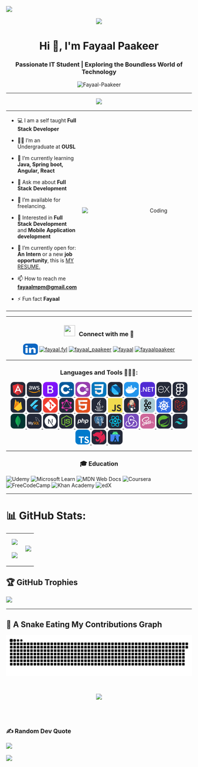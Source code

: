 <!--horizontal divider(gradiant)-->
<img src="https://user-images.githubusercontent.com/73097560/115834477-dbab4500-a447-11eb-908a-139a6edaec5c.gif">

<p align="center"  ><img src = "https://github.com/7oSkaaa/7oSkaaa/blob/main/Images/about_me.gif?raw=true" width = 150px></p>

<h1 align="center">Hi 👋, I'm Fayaal Paakeer</h1>
<h3 align="center">Passionate IT Student | Exploring the Boundless World of Technology</h3>
<p align="center"> <img src="https://komarev.com/ghpvc/?username=Fayaal-Paakeer&label=Profile%20views&color=6f0914&style=flat" alt="Fayaal-Paakeer" /> </p>

---

<p align="center">
	<a href="https://github.com/Bouaskaoun">
		<img src="https://readme-typing-svg.herokuapp.com?lines=Software+Engineering+Student;Full+Stack+Developer;Freelancer;Tech%20Enthusiastic;Always%20learning%20new%20things&center=true&width=380&height=45">
	</a>
</p>


<!--About me-->

<table align="center">
<tr border="none">
<td width="60%" align="left">

- 💻 I am a self taught **Full Stack Developer**
  
- 🧑‍🎓 I’m an Undergraduate at **OUSL**

- 🌱 I’m currently learning **Java, Spring boot, Angular, React**

- 💬 Ask me about **Full Stack Development**

- 🤝 I’m available for freelancing.

- 🚩 Interested in **Full Stack Development** and **Mobile Application development**

- 🤔 I’m currently open for: <b>An Intern</b> or a new <b>job opportunity</b>, this is <a href="">MY RESUME.</a>

- 📫 How to reach me **fayaalmpm@gmail.com**

- ⚡ Fun fact **Fayaal**  
  
  
</td>

<td width="60%" align="center">
  
<a target="_blank" align="center">
  <img align="right" alt="Coding" width="400" src="https://cdn.dribbble.com/users/730703/screenshots/6581243/avento.gif">
</a>

</td>
  
</tr>
</table>


---

<!--contact Me-->
<h3 align="center" > <img src="https://media.giphy.com/media/iY8CRBdQXODJSCERIr/giphy.gif" width="30" height="30" style="margin-right: 10px;">Connect with me 🤝 </h3>
<p align="center">
<a href="https://linkedin.com/in/fayaal-paakeer/" target="blank"><img align="center" src="https://github.com/tandpfun/skill-icons/blob/main/icons/LinkedIn.svg" alt="fayaal-paakeer/" height="30" width="40" /></a>
<a href="https://fb.com/fayaal.fyl" target="blank"><img align="center" src="https://raw.githubusercontent.com/rahuldkjain/github-profile-readme-generator/master/src/images/icons/Social/facebook.svg" alt="fayaal.fyl" height="30" width="40" /></a>
<a href="https://instagram.com/fayaal_paakeer" target="blank"><img align="center" src="https://raw.githubusercontent.com/rahuldkjain/github-profile-readme-generator/master/src/images/icons/Social/instagram.svg" alt="fayaal_paakeer" height="30" width="40" /></a>
<a href="https://dribbble.com/fayaal" target="blank"><img align="center" src="https://raw.githubusercontent.com/rahuldkjain/github-profile-readme-generator/master/src/images/icons/Social/dribbble.svg" alt="fayaal" height="30" width="40" /></a>
<a href="https://www.behance.net/fayaalpaakeer" target="blank"><img align="center" src="https://raw.githubusercontent.com/rahuldkjain/github-profile-readme-generator/master/src/images/icons/Social/behance.svg" alt="fayaalpaakeer" height="30" width="40" /></a>
</p>

---

<!--Language Tools -->
<h3 align="center"> Languages and Tools 👨🏻‍💻: </h3>
<p align="center"> <a href="https://angular.io" target="_blank" rel="noreferrer"> <img src="https://github.com/tandpfun/skill-icons/blob/main/icons/Angular-Dark.svg" alt="angular" width="40" height="40"/> </a> <a href="https://aws.amazon.com" target="_blank" rel="noreferrer"> <img src="https://github.com/tandpfun/skill-icons/blob/main/icons/AWS-Dark.svg" alt="aws" width="40" height="40"/> </a> <a href="https://getbootstrap.com" target="_blank" rel="noreferrer"> <img src="https://github.com/tandpfun/skill-icons/blob/main/icons/Bootstrap.svg" alt="bootstrap" width="40" height="40"/> </a> <a href="https://www.w3schools.com/cpp/" target="_blank" rel="noreferrer"> <img src="https://github.com/tandpfun/skill-icons/blob/main/icons/CPP.svg" alt="cplusplus" width="40" height="40"/> </a> <a href="https://www.w3schools.com/cs/" target="_blank" rel="noreferrer"> <img src="https://github.com/tandpfun/skill-icons/blob/main/icons/CS.svg" alt="csharp" width="40" height="40"/> </a> <a href="https://www.w3schools.com/css/" target="_blank" rel="noreferrer"> <img src="https://github.com/tandpfun/skill-icons/blob/main/icons/CSS.svg" alt="css3" width="40" height="40"/> </a> <a href="https://dart.dev" target="_blank" rel="noreferrer"> <img src="https://github.com/tandpfun/skill-icons/blob/main/icons/Dart-Dark.svg" alt="dart" width="40" height="40"/> </a> <a href="https://www.docker.com/" target="_blank" rel="noreferrer"> <img src="https://github.com/tandpfun/skill-icons/blob/main/icons/Docker.svg" alt="docker" width="40" height="40"/> </a> <a href="https://dotnet.microsoft.com/" target="_blank" rel="noreferrer"> <img src="https://github.com/tandpfun/skill-icons/blob/main/icons/DotNet.svg" alt="dotnet" width="40" height="40"/> </a> <a href="https://expressjs.com" target="_blank" rel="noreferrer"> <img src="https://github.com/tandpfun/skill-icons/blob/main/icons/ExpressJS-Dark.svg" alt="express" width="40" height="40"/> </a> <a href="https://www.figma.com/" target="_blank" rel="noreferrer"> <img src="https://github.com/tandpfun/skill-icons/blob/main/icons/Figma-Dark.svg" width="40" height="40"/> </a> <a href="https://firebase.google.com/" target="_blank" rel="noreferrer"> <img src="https://github.com/tandpfun/skill-icons/blob/main/icons/Firebase-Dark.svg" alt="firebase" width="40" height="40"/> </a> <a href="https://flutter.dev" target="_blank" rel="noreferrer"> <img src="https://github.com/tandpfun/skill-icons/blob/main/icons/Flutter-Dark.svg" alt="flutter" width="40" height="40"/> </a> <a href="https://git-scm.com/" target="_blank" rel="noreferrer"> <img src="https://github.com/tandpfun/skill-icons/blob/main/icons/Git.svg" alt="git" width="40" height="40"/> </a> <a href="https://graphql.org" target="_blank" rel="noreferrer"> <img src="https://github.com/tandpfun/skill-icons/blob/main/icons/GraphQL-Dark.svg" alt="graphql" width="40" height="40"/> </a> <a href="https://www.w3.org/html/" target="_blank" rel="noreferrer"> <img src="https://github.com/tandpfun/skill-icons/blob/main/icons/HTML.svg" alt="html5" width="40" height="40"/> </a> <a href="https://www.java.com" target="_blank" rel="noreferrer"> <img src="https://github.com/tandpfun/skill-icons/blob/main/icons/Java-Dark.svg" alt="java" width="40" height="40"/> </a> <a href="https://github.com/tandpfun/skill-icons/blob/main/icons/JavaScript.svg" target="_blank" rel="noreferrer"> <img src="https://raw.githubusercontent.com/devicons/devicon/master/icons/javascript/javascript-original.svg" alt="javascript" width="40" height="40"/> </a> <a href="https://www.jenkins.io" target="_blank" rel="noreferrer"> <img src="https://github.com/tandpfun/skill-icons/blob/main/icons/Jenkins-Dark.svg" alt="jenkins" width="40" height="40"/> </a> <a href="https://kafka.apache.org/" target="_blank" rel="noreferrer"> <img src="https://github.com/tandpfun/skill-icons/blob/main/icons/Kafka.svg" alt="kafka" width="40" height="40"/> </a> <a href="https://kubernetes.io" target="_blank" rel="noreferrer"> <img src="https://github.com/tandpfun/skill-icons/blob/main/icons/Kubernetes.svg" alt="kubernetes" width="40" height="40"/> </a> <a href="https://laravel.com/" target="_blank" rel="noreferrer"> <img src="https://github.com/tandpfun/skill-icons/blob/main/icons/Laravel-Dark.svg" alt="laravel" width="40" height="40"/> </a> <a href="https://www.mongodb.com/" target="_blank" rel="noreferrer"> <img src="https://github.com/tandpfun/skill-icons/blob/main/icons/MongoDB.svg" alt="mongodb" width="40" height="40"/> </a> <a href="https://www.mysql.com/" target="_blank" rel="noreferrer"> <img src="https://github.com/tandpfun/skill-icons/blob/main/icons/MySQL-Dark.svg" alt="mysql" width="40" height="40"/> </a> <a href="https://nextjs.org/" target="_blank" rel="noreferrer"> <img src="https://github.com/tandpfun/skill-icons/blob/main/icons/NextJS-Dark.svg" alt="nextjs" width="40" height="40"/> </a> <a href="https://nodejs.org" target="_blank" rel="noreferrer"> <img src="https://github.com/tandpfun/skill-icons/blob/main/icons/NodeJS-Dark.svg" alt="nodejs" width="40" height="40"/> </a> <a href="https://www.php.net" target="_blank" rel="noreferrer"> <img src="https://github.com/tandpfun/skill-icons/blob/main/icons/PHP-Dark.svg" alt="php" width="40" height="40"/> </a> <a href="https://www.postgresql.org" target="_blank" rel="noreferrer"> <img src="https://github.com/tandpfun/skill-icons/blob/main/icons/PostgreSQL-Dark.svg" alt="postgresql" width="40" height="40"/> </a> <a href="https://reactjs.org/" target="_blank" rel="noreferrer"> <img src="https://github.com/tandpfun/skill-icons/blob/main/icons/React-Dark.svg" alt="react" width="40" height="40"/> </a> <a href="https://redux.js.org" target="_blank" rel="noreferrer"> <img src="https://github.com/tandpfun/skill-icons/blob/main/icons/Redux.svg" alt="redux" width="40" height="40"/> </a> <a href="https://sass-lang.com" target="_blank" rel="noreferrer"> <img src="https://github.com/tandpfun/skill-icons/blob/main/icons/Sass.svg" alt="sass" width="40" height="40"/> </a> <a href="https://spring.io/" target="_blank" rel="noreferrer"> <img src="https://github.com/tandpfun/skill-icons/blob/main/icons/Spring-Dark.svg" alt="spring" width="40" height="40"/> </a> <a href="https://tailwindcss.com/" target="_blank" rel="noreferrer"> <img src="https://github.com/tandpfun/skill-icons/blob/main/icons/TailwindCSS-Dark.svg" alt="tailwind" width="40" height="40"/> </a> <a href="https://www.typescriptlang.org/" target="_blank" rel="noreferrer"> <img src="https://github.com/tandpfun/skill-icons/blob/main/icons/TypeScript.svg" alt="typescript" width="40" height="40"/> <a href="https://nestjs.com/" target="_blank" rel="noreferrer"> <img src="https://github.com/tandpfun/skill-icons/blob/main/icons/NestJS-Dark.svg" alt="nestjs" width="40" height="40"/> </a> <a href="https://developer.android.com" target="_blank" rel="noreferrer"> <img src="https://github.com/tandpfun/skill-icons/blob/main/icons/AndroidStudio-Dark.svg" alt="android" width="40" height="40"/> </a> </a> </p>

---
<h3 align="center"> 🎓 Education </h3>
  
![Udemy](https://img.shields.io/badge/Udemy-A435F0?style=for-the-badge&logo=Udemy&logoColor=white)
![Microsoft Learn](https://img.shields.io/badge/Microsoft_Learn-258ffa?style=for-the-badge&logo=microsoft&logoColor=white)
![MDN Web Docs](https://img.shields.io/badge/MDN_Web_Docs-black?style=for-the-badge&logo=mdnwebdocs&logoColor=white)
![Coursera](https://img.shields.io/badge/Coursera-%230056D2.svg?style=for-the-badge&logo=Coursera&logoColor=white)
![FreeCodeCamp](https://img.shields.io/badge/Freecodecamp-%23123.svg?&style=for-the-badge&logo=freecodecamp&logoColor=green)
![Khan Academy](https://img.shields.io/badge/KhanAcademy-%2314BF96.svg?style=for-the-badge&logo=KhanAcademy&logoColor=white)
![edX](https://img.shields.io/badge/edX-%2302262B.svg?style=for-the-badge&logo=edX&logoColor=white)


---

<!--- stats -->
# 📊 GitHub Stats:

<table align="center">
<tr border="none">
<td width="60%" align="center">
  
  ![](https://github-readme-stats.vercel.app/api?username=Fayaal-Paakeer&theme=vue-dark&hide_border=false&include_all_commits=true&count_private=true) 
  <br></br>
 ![](https://github-readme-streak-stats.herokuapp.com/?user=Fayaal-Paakeer&theme=vue-dark&hide_border=false)
</td>

<td width="60%" align="center">
  
![](https://github-readme-stats.vercel.app/api/top-langs/?username=Fayaal-Paakeer&theme=vue-dark&hide_border=false&include_all_commits=true&count_private=true&layout=compact)
  </td>
  
</tr>
</table>


<!--- & Trophy (start) --->
## 🏆 GitHub Trophies
![](https://github-profile-trophy.vercel.app/?username=Fayaal-Paakeer&theme=radical&no-frame=false&no-bg=true&margin-w=4) 


---

## 🐍 A Snake Eating My Contributions Graph
	
<p align = "center">
	<img src = "https://github.com/Fayaal-Paakeer/Fayaal-Paakeer/blob/output/github-contribution-grid-snake-dark.svg?" alt = "Snake Game"/>
</p>
<br/>

<p align = "center">
	<img src="https://i.giphy.com/media/KzJkzjggfGN5Py6nkT/200.webp" width="100">
</p>

<br/>
<br/>

### ✍️ Random Dev Quote
![](https://quotes-github-readme.vercel.app/api?type=horizontal&theme=radical)


<!--horizontal divider(gradiant)-->
<img src="https://user-images.githubusercontent.com/73097560/115834477-dbab4500-a447-11eb-908a-139a6edaec5c.gif">
